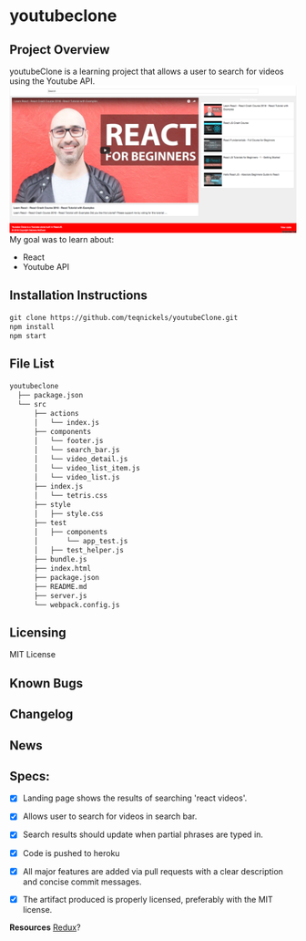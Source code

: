 # youtubeclone

## Project Overview

youtubeClone is a learning project that allows a user to search for videos using the Youtube API. 
![alt text](https://github.com/teqnickels/youtubeClone/blob/master/Screenshot%202018-07-31%20at%206.59.00%20AM.png)
My goal was to learn about: 
  - React
  - Youtube API
 
## Installation Instructions
```
git clone https://github.com/teqnickels/youtubeClone.git
npm install
npm start
```

   
## File List

```
youtubeclone
  ├── package.json
  └── src
      ├── actions
      │   └── index.js
      ├── components
      │   └── footer.js
      │   └── search_bar.js
      │   └── video_detail.js
      │   └── video_list_item.js
      │   └── video_list.js
      ├── index.js
      │   └── tetris.css
      ├── style
      │   ├── style.css
      ├── test
      │   ├── components  
      │       └── app_test.js
      │   ├── test_helper.js 
      ├── bundle.js
      ├── index.html
      ├── package.json
      ├── README.md
      ├── server.js
      └── webpack.config.js
```

## Licensing

MIT License

## Known Bugs

## Changelog

## News


## Specs: 
 - [x] Landing page shows the results of searching 'react videos'.
 - [x] Allows user to search for videos in search bar.
 - [x] Search results should update when partial phrases are typed in.
 - [x] Code is pushed to heroku
 - [x] All major features are added via pull requests with a clear description and concise commit messages.
 - [x] The artifact produced is properly licensed, preferably with the MIT license.


__Resources__
[Redux](https://www.udemy.com/react-redux/)?

